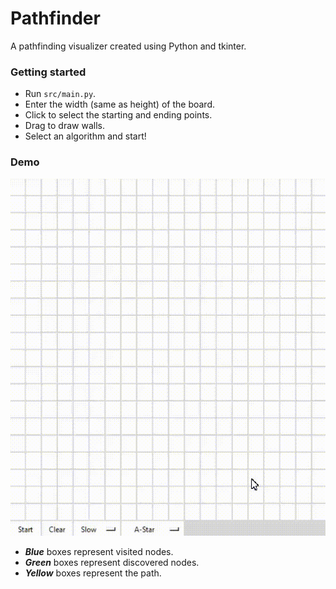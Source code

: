 # Pathfinder
A pathfinding visualizer created using Python and tkinter.

### Getting started
- Run `src/main.py`.
- Enter the width (same as height) of the board.
- Click to select the starting and ending points.
- Drag to draw walls.
- Select an algorithm and start!

### Demo
![Screenshot](img/demo.gif)
- ***Blue*** boxes represent visited nodes.
- ***Green*** boxes represent discovered nodes.
- ***Yellow*** boxes represent the path.
